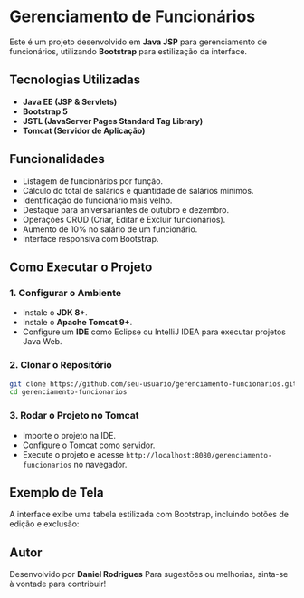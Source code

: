 # Gerenciamento de Funcionários

Este é um projeto desenvolvido em **Java JSP** para gerenciamento de funcionários, utilizando **Bootstrap** para estilização da interface.

## Tecnologias Utilizadas

- **Java EE (JSP & Servlets)**
- **Bootstrap 5**
- **JSTL (JavaServer Pages Standard Tag Library)**
- **Tomcat (Servidor de Aplicação)**



## Funcionalidades

- Listagem de funcionários por função.
- Cálculo do total de salários e quantidade de salários mínimos.
- Identificação do funcionário mais velho.
- Destaque para aniversariantes de outubro e dezembro.
- Operações CRUD (Criar, Editar e Excluir funcionários).
- Aumento de 10% no salário de um funcionário.
- Interface responsiva com Bootstrap.

## Como Executar o Projeto

### 1. Configurar o Ambiente

- Instale o **JDK 8+**.
- Instale o **Apache Tomcat 9+**.
- Configure um **IDE** como Eclipse ou IntelliJ IDEA para executar projetos Java Web.

### 2. Clonar o Repositório

```bash
git clone https://github.com/seu-usuario/gerenciamento-funcionarios.git
cd gerenciamento-funcionarios
```

### 3. Rodar o Projeto no Tomcat

- Importe o projeto na IDE.
- Configure o Tomcat como servidor.
- Execute o projeto e acesse `http://localhost:8080/gerenciamento-funcionarios` no navegador.

## Exemplo de Tela

A interface exibe uma tabela estilizada com Bootstrap, incluindo botões de edição e exclusão:


## Autor

Desenvolvido por **Daniel Rodrigues** Para sugestões ou melhorias, sinta-se à vontade para contribuir!




